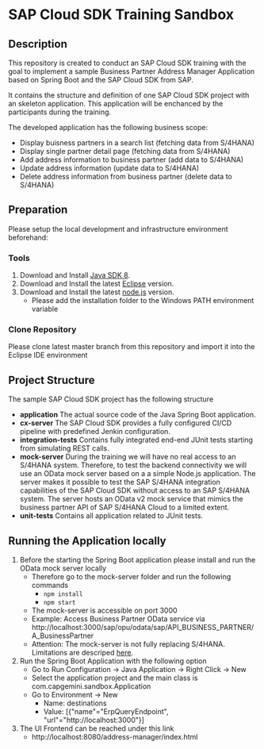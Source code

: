 # SAP Cloud SDK Training Sandbox
## Description
This repository is created to conduct an SAP Cloud SDK training with the goal to implement a sample Business Partner Address Manager Application based on Spring Boot and the SAP Cloud SDK from SAP.

It contains the structure and definition of one SAP Cloud SDK project with an skeleton application. This application will be enchanced by the participants during the training. 

The developed application has the following business scope: 

- Display buisness partners in a search list (fetching data from S/4HANA)
- Display single partner detail page (fetching data from S/4HANA)
- Add address information to business partner (add data to S/4HANA)
- Update address information (update data to S/4HANA)
- Delete address information from business partner (delete data to S/4HANA)
## Preparation
Please setup the local development and infrastructure environment beforehand: 
### Tools
1. Download and Install [Java SDK 8](https://www.oracle.com/technetwork/java/javase/downloads/jdk8-downloads-2133151.html "´Java SDK 8").
2. Download and Install the latest [Eclipse](https://www.eclipse.org/downloads/?FEATURED_STORY "Eclipse") version.
3. Download and Install the latest [node.js](https://nodejs.org/en/download/ "node.js") version.
    - Please add the installation folder to the Windows PATH environment variable
### Clone Repository
Please clone latest master branch from this repository and import it into the Eclipse IDE environment
## Project Structure
The sample SAP Cloud SDK project has the following structure
- **application**
The actual source code of the Java Spring Boot application. 
- **cx-server**
The SAP Cloud SDK provides a fully configured CI/CD pipeline with predefined Jenkin configuration. 
- **integration-tests**
Contains fully integrated end-end JUnit tests starting from simulating REST calls. 
- **mock-server**
During the training we will have no real access to an S/4HANA system. Therefore, to test the backend connectivity we will use an OData mock server based on a a simple Node.js application. The server makes it possible to test the SAP S/4HANA integration capabilities of the SAP Cloud SDK without access to an SAP S/4HANA system. The server hosts an OData v2 mock service that mimics the business partner API of SAP S/4HANA Cloud to a limited extent.
- **unit-tests**
Contains all application related to JUnit tests.
## Running the Application locally
1. Before the starting the Spring Boot application please install and run the OData mock server locally
    - Therefore go to the mock-server folder and run the following commands
        - `npm install`
        - `npm start`
    - The mock-server is accessible on port 3000
    - Example: Access Business Partner OData service via http://localhost:3000/sap/opu/odata/sap/API_BUSINESS_PARTNER/A_BusinessPartner
    - Attention: The mock-server is not fully replacing S/4HANA. Limitations are descriped [here](https://sap.github.io/cloud-s4-sdk-book/pages/mock-odata.html).
2. Run the Spring Boot Application with the following option
    - Go to Run Configuration -> Java Application -> Right Click -> New
    - Select the application project and the main class is com.capgemini.sandbox.Application
    - Go to Environment -> New 
        - Name: destinations
        - Value: [{"name"="ErpQueryEndpoint", "url"="http://localhost:3000"}]
3. The UI Frontend can be reached under this link
    - http://localhost:8080/address-manager/index.html
